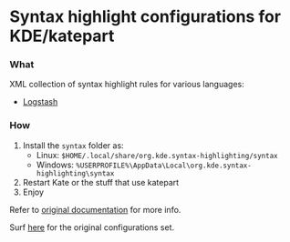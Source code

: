 # Syntax highlight configurations for KDE/katepart

### What

XML collection of syntax highlight rules for various languages:

- [Logstash](https://www.elastic.co/guide/en/logstash/current/introduction.html)

### How

1. Install the `syntax` folder as:
    - Linux: `$HOME/.local/share/org.kde.syntax-highlighting/syntax`
    - Windows: `%USERPROFILE%\AppData\Local\org.kde.syntax-highlighting\syntax`
2. Restart Kate or the stuff that use katepart
3. Enjoy

Refer to [original documentation](https://docs.kde.org/stable5/en/kate/katepart/highlight.html) for more info.

Surf [here](https://github.com/KDE/syntax-highlighting/tree/master/data/syntax) for the original configurations set.
